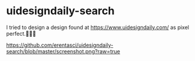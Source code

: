 # uidesigndaily-search

I tried to design a design found at https://www.uidesigndaily.com/ as pixel perfect.🥳🥳🥳

https://github.com/erentasci/uidesigndaily-search/blob/master/screenshot.png?raw=true
